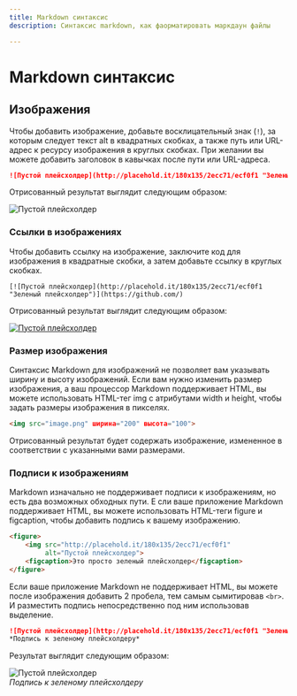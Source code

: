```yaml
---
title: Markdown синтаксис
description: Синтаксис markdown, как фаорматировать маркдаун файлы

---
```


# Markdown синтаксис

## Изображения

Чтобы добавить изображение, добавьте восклицательный знак (`!`),
за которым следует текст alt в квадратных скобках, а также путь или URL-адрес к ресурсу изображения в круглых скобках.
При желании вы можете добавить заголовок в кавычках после пути или URL-адреса.

```markdown
![Пустой плейсхолдер](http://placehold.it/180x135/2ecc71/ecf0f1 "Зеленый плейсхолдер")
```

Отрисованный результат выглядит следующим образом:

![Пустой плейсхолдер](http://placehold.it/180x135/2ecc71/ecf0f1 "Зеленый плейсхолдер")

### Ссылки в изображениях

Чтобы добавить ссылку на изображение, заключите код для изображения в квадратные скобки, а затем добавьте ссылку в круглых скобках.

```
[![Пустой плейсхолдер](http://placehold.it/180x135/2ecc71/ecf0f1 "Зеленый плейсхолдер")](https://github.com/)
```

Отрисованный результат выглядит следующим образом:

[![Пустой плейсхолдер](http://placehold.it/180x135/2ecc71/ecf0f1 "Зеленый плейсхолдер")](https://github.com/)

### Размер изображения

Синтаксис Markdown для изображений не позволяет вам указывать ширину и высоту изображений. Если вам нужно изменить размер изображения, а ваш процессор Markdown поддерживает HTML, вы можете использовать HTML-тег img с атрибутами width и height, чтобы задать размеры изображения в пикселях.

```html
<img src="image.png" ширина="200" высота="100">
```

Отрисованный результат будет содержать изображение, измененное в соответствии с указанными вами размерами.

### Подписи к изображениям

Markdown изначально не поддерживает подписи к изображениям, но есть два возможных обходных пути. Е
сли ваше приложение Markdown поддерживает HTML, вы можете использовать HTML-теги figure и figcaption, чтобы добавить подпись к вашему изображению.

```html
<figure>
    <img src="http://placehold.it/180x135/2ecc71/ecf0f1"
         alt="Пустой плейсхолдер">
    <figcaption>Это просто зеленый плейсхолдер</figcaption>
</figure>
```

Если ваше приложение Markdown не поддерживает HTML,
вы можете после изображения добавить 2 пробела, тем самым сымитировав `<br>`.
И разместить подпись непосредственно под ним использовав выделение.

```markdown
![Пустой плейсхолдер](http://placehold.it/180x135/2ecc71/ecf0f1 "Зеленый плейсхолдер")  
*Подпись к зеленому плейсхолдеру*
```
Результат выглядит следующим образом:

![Пустой плейсхолдер](http://placehold.it/180x135/2ecc71/ecf0f1 "Зеленый плейсхолдер")  
*Подпись к зеленому плейсхолдеру*


